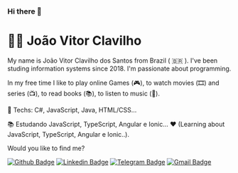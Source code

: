 ### Hi there 👋
# :man_technologist: João Vitor Clavilho



My name is João Vitor Clavilho dos Santos from Brazil ( 🇧🇷 ). I've been studing information systems  since 2018. I'm passionate about programming.

In my free time I like to play online Games (🎮), to watch movies (🎞️) and series (📺), to read books (📚), to listen to music (🎵).

:blue_heart: Techs: C#, JavaScript, Java, HTML/CSS...

:books: Estudando JavaScript, TypeScript, Angular e Ionic... :heart: (Learning about JavaScript, TypeScript, Angular e Ionic..).

Would you like to find me?

[![Github Badge](https://img.shields.io/badge/-Github-000?style=flat-square&logo=Github&logoColor=white&link=https://github.com/clavilho)](https://github.com/clavilho)
[![Linkedin Badge](https://img.shields.io/badge/-LinkedIn-blue?style=flat-square&logo=Linkedin&logoColor=white&link=https://www.linkedin.com/in/joão-vitor-clavilho/)](https://www.linkedin.com/in/joão-vitor-clavilho/)
[![Telegram Badge](https://img.shields.io/badge/-Telegram-1ca0f1?style=flat-square&labelColor=1ca0f1&logo=telegram&logoColor=white&link=https://t.me/JoaoClavilho)](https://t.me/drzbraz)
[![Gmail Badge](https://img.shields.io/badge/-Hotmail-c14438?style=flat-square&logo=Gmail&logoColor=white&link=mailto:jv.clavilho@hotmail.com)](mailto:jv.clavilho@hotmail.com)

<!--
**clavilho/clavilho** is a ✨ _special_ ✨ repository because its `README.md` (this file) appears on your GitHub profile.

Here are some ideas to get you started:

- 🔭 I’m currently working on ...
- 🌱 I’m currently learning ...
- 👯 I’m looking to collaborate on ...
- 🤔 I’m looking for help with ...
- 💬 Ask me about ...
- 📫 How to reach me: ...
- 😄 Pronouns: ...
- ⚡ Fun fact: ...
-->
